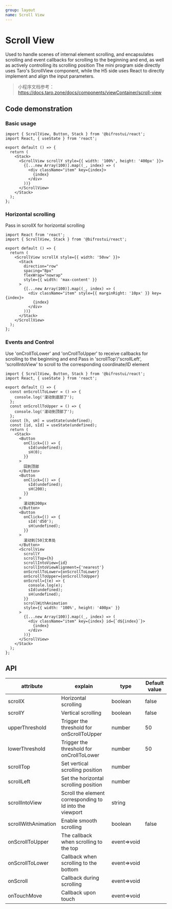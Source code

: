 ```yaml
---
group: layout
name: Scroll View
---
```


# Scroll View

Used to handle scenes of internal element scrolling, and encapsulates scrolling and event callbacks for scrolling to the beginning and end, as well as actively controlling its scrolling position
The mini program side directly uses Taro's ScrollView component, while the H5 side uses React to directly implement and align the input parameters.

> 小程序文档参考：<https://docs.taro.zone/docs/components/viewContainer/scroll-view>

## Code demonstration

### Basic usage

```tsx
import { ScrollView, Button, Stack } from '@bifrostui/react';
import React, { useState } from 'react';

export default () => {
  return (
    <Stack>
      <ScrollView scrollY style={{ width: '100%', height: '400px' }}>
        {[...new Array(100)].map((_, index) => (
          <div className="item" key={index}>
            {index}
          </div>
        ))}
      </ScrollView>
    </Stack>
  );
};
```

### Horizontal scrolling

Pass in scrollX for horizontal scrolling

```tsx
import React from 'react';
import { ScrollView, Stack } from '@bifrostui/react';

export default () => {
  return (
    <ScrollView scrollX style={{ width: '50vw' }}>
      <Stack
        direction="row"
        spacing="8px"
        flexWrap="nowrap"
        style={{ width: 'max-content' }}
      >
        {[...new Array(100)].map((_, index) => (
          <div className="item" style={{ marginRight: '10px' }} key={index}>
            {index}
          </div>
        ))}
      </Stack>
    </ScrollView>
  );
};
```

### Events and Control

Use 'onCrollToLower' and 'onCrollToUpper' to receive callbacks for scrolling to the beginning and end
Pass in 'scrollTop'/'scrollLeft', 'scrollIntoView' to scroll to the corresponding coordinate/ID element

```tsx
import { ScrollView, Button, Stack } from '@bifrostui/react';
import React, { useState } from 'react';

export default () => {
  const onScrollToLower = () => {
    console.log('滚动到底部了');
  };
  const onScrollToUpper = () => {
    console.log('滚动到顶部了');
  };
  const [h, sH] = useState(undefined);
  const [id, sId] = useState(undefined);
  return (
    <Stack>
      <Button
        onClick={() => {
          sId(undefined);
          sH(0);
        }}
      >
        回到顶部
      </Button>
      <Button
        onClick={() => {
          sId(undefined);
          sH(200);
        }}
      >
        滚动到200px
      </Button>
      <Button
        onClick={() => {
          sId('d50');
          sH(undefined);
        }}
      >
        滚动到[50]文本处
      </Button>
      <ScrollView
        scrollY
        scrollTop={h}
        scrollIntoView={id}
        scrollIntoViewAlignment={'nearest'}
        onScrollToLower={onScrollToLower}
        onScrollToUpper={onScrollToUpper}
        onScroll={(e) => {
          console.log(e);
          sId(undefined);
          sH(undefined);
        }}
        scrollWithAnimation
        style={{ width: '100%', height: '400px' }}
      >
        {[...new Array(100)].map((_, index) => (
          <div className="item" key={index} id={`d${index}`}>
            {index}
          </div>
        ))}
      </ScrollView>
    </Stack>
  );
};
```

## API

| attribute           | explain                                                  | type        | Default value |
| ------------------- | -------------------------------------------------------- | ----------- | ------------- |
| scrollX             | Horizontal scrolling                                     | boolean     | false         |
| scrollY             | Vertical scrolling                                       | boolean     | false         |
| upperThreshold      | Trigger the threshold for onScrollToUpper                | number      | 50            |
| lowerThreshold      | Trigger the threshold for onCrollToLower                 | number      | 50            |
| scrollTop           | Set vertical scrolling position                          | number      |               |
| scrollLeft          | Set the horizontal scrolling position                    | number      |               |
| scrollIntoView      | Scroll the element corresponding to Id into the viewport | string      |               |
| scrollWithAnimation | Enable smooth scrolling                                  | boolean     | false         |
| onScrollToUpper     | The callback when scrolling to the top                   | event=>void |               |
| onScrollToLower     | Callback when scrolling to the bottom                    | event=>void |               |
| onScroll            | Callback during scrolling                                | event=>void |               |
| onTouchMove         | Callback upon touch                                      | event=>void |               |
